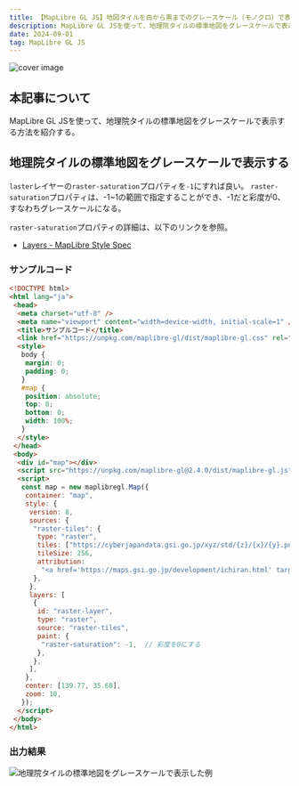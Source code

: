 ```yaml
---
title: 【MapLibre GL JS】地図タイルを白から黒までのグレースケール（モノクロ）で表示する
description: MapLibre GL JSを使って、地理院タイルの標準地図をグレースケールで表示する方法を紹介する。
date: 2024-09-01
tag: MapLibre GL JS
---
```


![cover image](/assets/blog/20240901-maplibregljs-monochrome_map/cover.webp)

## 本記事について

MapLibre GL JSを使って、地理院タイルの標準地図をグレースケールで表示する方法を紹介する。

## 地理院タイルの標準地図をグレースケールで表示する

`laster`レイヤーの`raster-saturation`プロパティを`-1`にすれば良い。
`raster-saturation`プロパティは、-1~1の範囲で指定することができ、-1だと彩度が0、すなわちグレースケールになる。

`raster-saturation`プロパティの詳細は、以下のリンクを参照。  

- [Layers - MapLibre Style Spec](https://maplibre.org/maplibre-style-spec/layers/#raster-saturation)

### サンプルコード

```html
<!DOCTYPE html>
<html lang="ja">
 <head>
  <meta charset="utf-8" />
  <meta name="viewport" content="width=device-width, initial-scale=1" />
  <title>サンプルコード</title>
  <link href="https://unpkg.com/maplibre-gl/dist/maplibre-gl.css" rel="stylesheet" />
  <style>
   body {
    margin: 0;
    padding: 0;
   }
   #map {
    position: absolute;
    top: 0;
    bottom: 0;
    width: 100%;
   }
  </style>
 </head>
 <body>
  <div id="map"></div>
  <script src="https://unpkg.com/maplibre-gl@2.4.0/dist/maplibre-gl.js"></script>
  <script>
   const map = new maplibregl.Map({
    container: "map",
    style: {
     version: 8,
     sources: {
      "raster-tiles": {
       type: "raster",
       tiles: ["https://cyberjapandata.gsi.go.jp/xyz/std/{z}/{x}/{y}.png"],
       tileSize: 256,
       attribution:
        "<a href='https://maps.gsi.go.jp/development/ichiran.html' target='_blank'>地理院タイル</a>",
      },
     },
     layers: [
      {
       id: "raster-layer",
       type: "raster",
       source: "raster-tiles",
       paint: {
        "raster-saturation": -1,  // 彩度を0にする
       },
      },
     ],
    },
    center: [139.77, 35.68],
    zoom: 10,
   });
  </script>
 </body>
</html>
```

### 出力結果

![地理院タイルの標準地図をグレースケールで表示した例](/assets/blog/20240901-maplibregljs-monochrome_map/cover.webp)
